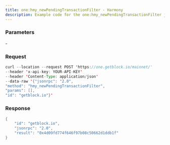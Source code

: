 ```yaml
---
title: one:hmy_newPendingTransactionFilter - Harmony
description: Example code for the one:hmy_newPendingTransactionFilter json-rpc method. Сomplete guide on how to use one:hmy_newPendingTransactionFilter json-rpc in GetBlock.io Web3 documentation.
---
```


### Parameters


\-

### Request

``` java
curl --location --request POST 'https://one.getblock.io/mainnet/' 
--header 'x-api-key: YOUR-API-KEY' 
--header 'Content-Type: application/json' 
--data-raw '{"jsonrpc": "2.0",
"method": "hmy_newPendingTransactionFilter",
"params": [],
"id": "getblock.io"}'
```

###  Response

``` java
{
    "id": "getblock.io",
    "jsonrpc": "2.0",
    "result": "0x4d09fd774f646f97b08c50662d1ddb1f"
}
```

